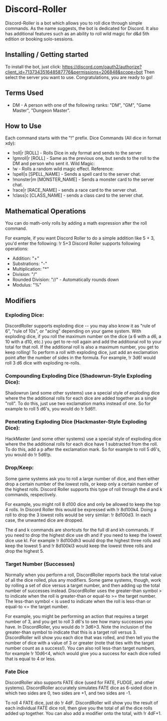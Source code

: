 # Discord-Roller

Discord-Roller is a bot which allows you to roll dice through simple commands. As the name suggests, the bot is dedicated for Discord.
It also has additional features such as an ability to roll wild magic for d&d 5th edition or booking solo-sessions.

## Installing / Getting started

To install the bot, just click: https://discord.com/oauth2/authorize?client_id=713734351648587776&permissions=206848&scope=bot
Then select the server you want to use.
Congratulations, you are ready to go!

## Terms Used
* DM - A person with one of the following ranks: "DM", "GM", "Game Master", "Dungeon Master".

## How to Use
Each command starts with the "!" prefix.
Dice Commands (All dice in format xdy):
* !roll|r [ROLL] - Rolls Dice in xdy format and sends to the server
* !gmroll|r [ROLL] - Same as the previous one, but sends to the roll to the DM and person who sent it.
Wild Magic:
* !w - Rolls a random wild magic effect.
Reference:
* !spell|s [SPELL_NAME] - Sends a spell card to the server chat.
* !monster|m [MONSTER_NAME] - Sends a monster card to the server chat.
* !race|r [RACE_NAME] - sends a race card to the server chat.
* !class|c [CLASS_NAME] - sends a class card to the server chat.

## Mathematical Operations
You can do math-only rolls by adding a math expression after the roll command.

For example, if you want Discord Roller to do a simple addition like 5 + 3, you'd enter the following:
!r 5+3
Discord Roller supports following operations:
* Addition: "+"
* Substrations: "-"
* Multiplication: "*"
* Division: "/"
* Rounded Division: "//" - Automatically rounds down
* Modulus: "%"


## Modifiers
### Exploding Dice:
DiscordRoller supports exploding dice -- you may also know it as "rule of 6", "rule of 10s", or "acing" depending on your game system. With exploding dice, if you roll the maximum number on the dice (a 6 with a d6, a 10 with a d10, etc.) you get to re-roll again and add the additional roll to your total for that roll. If the additional roll is also a maximum number, you get to keep rolling!
To perform a roll with exploding dice, just add an exclamation point after the number of sides in the formula. For example, !r 3d6! would roll 3 d6 dice with exploding re-rolls.

### Compounding Exploding Dice (Shadowrun-Style Exploding Dice):
Shadowrun (and some other systems) use a special style of exploding dice where the the additional rolls for each dice are added together as a single "roll". To do this, just use two exclamation marks instead of one. So for example to roll 5 d6's, you would do !r 5d6!!.

### Penetrating Exploding Dice (Hackmaster-Style Exploding Dice):
HackMaster (and some other systems) use a special style of exploding dice where the the additional rolls for each dice have 1 subtracted from the roll. To do this, add a p after the exclamation mark. So for example to roll 5 d6's, you would do !r 5d6!p.

### Drop/Keep:
Some game systems ask you to roll a large number of dice, and then either drop a certain number of the lowest rolls, or keep only a certain number of the highest rolls. Discord Roller supports this type of roll through the d and k commands, respectively.

For example, you might roll 8 d100 dice and only be allowed to keep the top 4 rolls. In Discord Roller this would be expressed with !r 8d100k4. Doing a roll to drop the 3 lowest rolls would be very similar: !r 8d100d3. In each case, the unwanted dice are dropped.

The d and k commands are shortcuts for the full dl and kh commands. If you need to drop the highest dice use dh and if you need to keep the lowest dice use kl. For example !r 8d100dh3 would drop the highest three rolls and keep the lowest 5 and !r 8d100kl3 would keep the lowest three rolls and drop the highest 5.

### Target Number (Successes)
Normally when you perform a roll, DiscordRoller reports back the total value of all the dice rolled, plus any modifiers. Some game systems, though, work by rolling a set of dice versus a target number, and then adding up the total number of successes instead. DiscordRoller uses the greater-than symbol > to indicate when the roll is greater-than or equal-to >= the target number. The less-than symbol < is used to indicate when the roll is less-than or equal-to <= the target number.

For example, you might be performing an action that requires a target number of 3, and you get to roll 3 d6's to see how many successes you have. In DiscordRoller, you would do !r 3d6>3. Note the inclusion of the greater-than symbol to indicate that this is a target roll versus 3. DiscordRoller will show you each dice that was rolled, and then tell you the number of dice with a value of 3 or greater (note that ties with the target number count as a success!). You can also roll less-than target numbers, for example !r 10d6<4, which would give you a success for each dice rolled that is equal to 4 or less.

### Fate Dice
DiscordRoller also supports FATE dice (used for FATE, FUDGE, and other systems). DiscordRoller accurately simulates FATE dice as 6-sided dice in which two sides are 0, two sides are +1, and two sides are -1.

To roll 4 FATE dice, just do !r 4dF. DiscordRoller will show you the result of each individual FATE dice roll, then give you the total of all the dice rolls added up together. You can also add a modifier onto the total, with !r 4dF+1.







